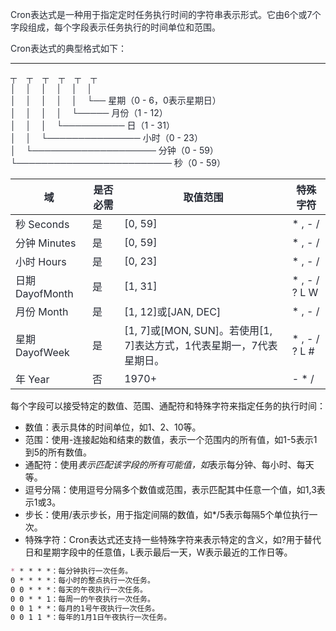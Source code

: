 <font style="color:rgb(37, 41, 51);">Cron表达式是一种用于指定定时任务执行时间的字符串表示形式。它由6个或7个字段组成，每个字段表示任务执行的时间单位和范围。</font>

<font style="color:rgb(37, 41, 51);">Cron表达式的典型格式如下：</font>

---



<font style="color:rgb(37, 41, 51);">┬    ┬    ┬    ┬    ┬    ┬  
</font><font style="color:rgb(37, 41, 51);">│    │    │    │    │    │  
</font><font style="color:rgb(37, 41, 51);">│    │    │    │    │    └── 星期（0 - 6，0表示星期日）  
</font><font style="color:rgb(37, 41, 51);">│    │    │    │    └───── 月份（1 - 12）  
</font><font style="color:rgb(37, 41, 51);">│    │    │    └────────── 日（1 - 31）  
</font><font style="color:rgb(37, 41, 51);">│    │    └─────────────── 小时（0 - 23）  
</font><font style="color:rgb(37, 41, 51);">│    └──────────────────── 分钟（0 - 59）  
</font><font style="color:rgb(37, 41, 51);">└───────────────────────── 秒（0 - 59）</font>

| <font style="color:rgb(37, 41, 51);">域</font> | <font style="color:rgb(37, 41, 51);">是否必需</font> | <font style="color:rgb(37, 41, 51);">取值范围</font> | <font style="color:rgb(37, 41, 51);">特殊字符</font> |
| --- | --- | --- | --- |
| <font style="color:rgb(37, 41, 51);">秒 Seconds</font> | <font style="color:rgb(37, 41, 51);">是</font> | <font style="color:rgb(37, 41, 51);">[0, 59]</font> | <font style="color:rgb(37, 41, 51);">* , - /</font> |
| <font style="color:rgb(37, 41, 51);">分钟 Minutes</font> | <font style="color:rgb(37, 41, 51);">是</font> | <font style="color:rgb(37, 41, 51);">[0, 59]</font> | <font style="color:rgb(37, 41, 51);">* , - /</font> |
| <font style="color:rgb(37, 41, 51);">小时 Hours</font> | <font style="color:rgb(37, 41, 51);">是</font> | <font style="color:rgb(37, 41, 51);">[0, 23]</font> | <font style="color:rgb(37, 41, 51);">* , - /</font> |
| <font style="color:rgb(37, 41, 51);">日期 DayofMonth</font> | <font style="color:rgb(37, 41, 51);">是</font> | <font style="color:rgb(37, 41, 51);">[1, 31]</font> | <font style="color:rgb(37, 41, 51);">* , - / ? L W</font> |
| <font style="color:rgb(37, 41, 51);">月份 Month</font> | <font style="color:rgb(37, 41, 51);">是</font> | <font style="color:rgb(37, 41, 51);">[1, 12]或[JAN, DEC]</font> | <font style="color:rgb(37, 41, 51);">* , - /</font> |
| <font style="color:rgb(37, 41, 51);">星期 DayofWeek</font> | <font style="color:rgb(37, 41, 51);">是</font> | <font style="color:rgb(37, 41, 51);">[1, 7]或[MON, SUN]。若使用[1, 7]表达方式，1代表星期一，7代表星期日。</font> | <font style="color:rgb(37, 41, 51);">* , - / ? L #</font> |
| <font style="color:rgb(37, 41, 51);">年 Year</font> | <font style="color:rgb(37, 41, 51);">否</font> | <font style="color:rgb(37, 41, 51);">1970+</font> | <font style="color:rgb(37, 41, 51);">- * /</font> |


每个字段可以接受特定的数值、范围、通配符和特殊字符来指定任务的执行时间：

+ 数值：表示具体的时间单位，如1、2、10等。
+ 范围：使用-连接起始和结束的数值，表示一个范围内的所有值，如1-5表示1到5的所有数值。
+ 通配符：使用*表示匹配该字段的所有可能值，如*表示每分钟、每小时、每天等。
+ 逗号分隔：使用逗号分隔多个数值或范围，表示匹配其中任意一个值，如1,3表示1或3。
+ 步长：使用/表示步长，用于指定间隔的数值，如*/5表示每隔5个单位执行一次。
+ 特殊字符：Cron表达式还支持一些特殊字符来表示特定的含义，如?用于替代日和星期字段中的任意值，L表示最后一天，W表示最近的工作日等。

```markdown
* * * * *：每分钟执行一次任务。
0 * * * *：每小时的整点执行一次任务。
0 0 * * *：每天的午夜执行一次任务。
0 0 * * 1：每周一的午夜执行一次任务。
0 0 1 * *：每月的1号午夜执行一次任务。
0 0 1 1 *：每年的1月1日午夜执行一次任务。
```


